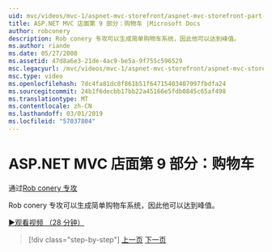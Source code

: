 ```yaml
---
uid: mvc/videos/mvc-1/aspnet-mvc-storefront/aspnet-mvc-storefront-part-9-the-shopping-cart
title: ASP.NET MVC 店面第 9 部分：购物车 |Microsoft Docs
author: robconery
description: Rob conery 专攻可以生成简单购物车系统，因此他可以达到峰值。
ms.author: riande
ms.date: 05/27/2008
ms.assetid: 47d8a6e3-21de-4ac9-be5a-9f755c596529
msc.legacyurl: /mvc/videos/mvc-1/aspnet-mvc-storefront/aspnet-mvc-storefront-part-9-the-shopping-cart
msc.type: video
ms.openlocfilehash: 7dc4fa81dc8f861b51f64715403407997fbdfa24
ms.sourcegitcommit: 24b1f6decbb17bb22a45166e5fdb0845c65af498
ms.translationtype: MT
ms.contentlocale: zh-CN
ms.lasthandoff: 03/01/2019
ms.locfileid: "57037804"
---
```

<a name="aspnet-mvc-storefront-part-9-the-shopping-cart"></a>ASP.NET MVC 店面第 9 部分：购物车
====================
通过[Rob conery 专攻](https://github.com/robconery)

Rob conery 专攻可以生成简单购物车系统，因此他可以达到峰值。

[&#9654;观看视频 （28 分钟）](https://channel9.msdn.com/Blogs/ASP-NET-Site-Videos/aspnet-mvc-storefront-part-9-the-shopping-cart)

> [!div class="step-by-step"]
> [上一页](aspnet-mvc-storefront-part-8-testing-controllers-iteration-1-complete.md)
> [下一页](aspnet-mvc-storefront-part-10-shopping-cart-refactor-and-authorization.md)
